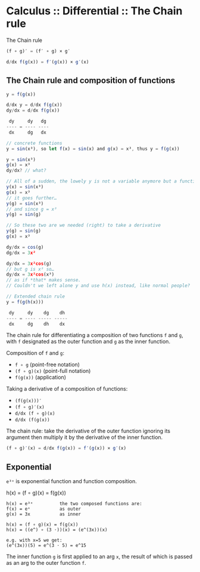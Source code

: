 # Calculus :: Differential :: The Chain rule

The Chain rule

```js
(f ∘ g)′ = (f′ ∘ g) × g′

d/dx f(g(x)) = f′(g(x)) × g′(x)
```

## The Chain rule and composition of functions

```js
y = f(g(x))

d/dx y = d/dx f(g(x))
dy/dx = d/dx f(g(x))

 dy     dy   dg
---- = ---- ----
 dx     dg   dx

// concrete functions
y = sin(x³), so let f(x) = sin(x) and g(x) = x³, thus y = f(g(x))

y = sin(x³)
g(x) = x³
dy/dx? // what?

// All of a sudden, the lowely y is not a variable anymore but a function! A function of x, just like f in f(x) = y. So now y(x)=f; well, not really, but
y(x) = sin(x³)
g(x) = x³
// it goes further…
y(g) = sin(x³)
// and since g = x³
y(g) = sin(g)

// So these two are we needed (right) to take a derivative
y(g) = sin(g)
g(x) = x³

dy/dx = cos(g)
dg/dx = 3x²

dy/dx = 3x²cos(g)
// but g is x³ so…
dy/dx = 3x²cos(x³)
// as if *that* makes sense.
// Couldn't we left alone y and use h(x) instead, like normal people?

// Extended chain rule
y = f(g(h(x)))

 dy     dy    dg    dh
---- = ---- ----- -----
 dx     dg    dh    dx
```










The chain rule for differentiating a composition of two functions `f` and `g`, with `f` designated as the outer function and `g` as the inner function.

Composition of `f` and `g`:
- `f ∘ g`      (point-free notation)
- `(f ∘ g)(x)` (point-full notation)
- `f(g(x))`    (application)

Taking a derivative of a composition of functions:
- `(f(g(x)))′`
- `(f ∘ g)′(x)`
- `d/dx (f ∘ g)(x)`
- `d/dx (f(g(x))`

The chain rule: take the derivative of the outer function ignoring its argument then multiply it by the derivative of the inner function.

```js
(f ∘ g)′(x) = d/dx f(g(x)) = f′(g(x)) × g′(x)
```


## Exponential

`e³ˣ` is exponential function and function composition.

h(x) = (f ∘ g)(x) = f(g(x))

```
h(x) = e³ˣ          the two composed functions are:
f(x) = eˣ           as outer
g(x) = 3x           as inner

h(x) = (f ∘ g)(x) = f(g(x))
h(x) = ((e^) ∘ (3 ⋅))(x) = (e^(3x))(x)

e.g. with x=5 we get:
(e^(3x))(5) = e^(3 ⋅ 5) = e^15
```

The inner function `g` is first applied to an arg `x`, the result of which is passed as an arg to the outer function `f`.
